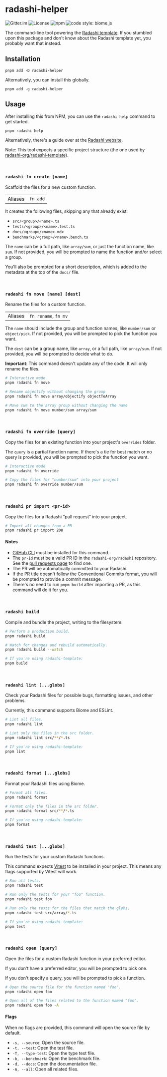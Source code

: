 # radashi-helper

![Gitter.im](https://badges.gitter.im/join_chat.svg)
![License](https://img.shields.io/npm/l/radashi-helper)
![npm](https://img.shields.io/npm/v/radashi-helper)
![code style: biome.js](https://img.shields.io/badge/code_style-biome.js-blue?logo=biome)

The command-line tool powering the [Radashi template](https://github.com/radashi-org/radashi-template). If you stumbled upon this package and don't know about the Radashi template yet, you probably want that instead.

## Installation

```
pnpm add -D radashi-helper
```

Alternatively, you can install this globally.

```
pnpm add -g radashi-helper
```

## Usage

After installing this from NPM, you can use the `radashi help` command to get started.

```
pnpm radashi help
```

Alternatively, there's a guide over at the [Radashi website](https://radashi.js.org/your-own-radashi).

Note: This tool expects a specific project structure (the one used by [radashi-org/radashi-template](https://github.com/radashi-org/radashi-template)).

&nbsp;

### `radashi fn create [name]`

Scaffold the files for a new custom function.

<table>
<tr><td>Aliases</td><td><code>fn add</code></td></tr>
</table>

It creates the following files, skipping any that already exist:

- `src/<group>/<name>.ts`
- `tests/<group>/<name>.test.ts`
- `docs/<group>/<name>.mdx`
- `benchmarks/<group>/<name>.bench.ts`

The `name` can be a full path, like `array/sum`, or just the function name, like `sum`. If not provided, you will be prompted to name the function and/or select a group.

You'll also be prompted for a short description, which is added to the metadata at the top of the `docs/` file.

&nbsp;

### `radashi fn move [name] [dest]`

Rename the files for a custom function.

<table>
<tr><td>Aliases</td><td><code>fn rename</code>, <code>fn mv</code></td></tr>
</table>

The `name` should include the group and function names, like `number/sum` or `object/pick`. If not provided, you will be prompted to pick the function you want.

The `dest` can be a group name, like `array`, or a full path, like `array/sum`. If not provided, you will be prompted to decide what to do.

**Important**: This command doesn't update any of the code. It will only rename the files.

```sh
# Interactive mode
pnpm radashi fn move

# Rename objectify without changing the group
pnpm radashi fn move array/objectify objectToArray

# Move sum to the array group without changing the name
pnpm radashi fn move number/sum array/sum
```

&nbsp;

### `radashi fn override [query]`

Copy the files for an existing function into your project's `overrides` folder.

The `query` is a partial function name. If there's a tie for best match or no query is provided, you will be prompted to pick the function you want.

```sh
# Interactive mode
pnpm radashi fn override

# Copy the files for "number/sum" into your project
pnpm radashi fn override number/sum
```

&nbsp;

### `radashi pr import <pr-id>`

Copy the files for a Radashi “pull request” into your project.

```sh
# Import all changes from a PR
pnpm radashi pr import 208
```

#### Notes

- [GitHub CLI](https://cli.github.com) must be installed for this command.
- The `pr-id` must be a valid PR ID in the `radashi-org/radashi` repository. See the [pull requests page](https://github.com/radashi-org/radashi/pulls) to find one.
- The PR will be automatically committed to your Radashi.
- If the PR title doesn't follow the Conventional Commits format, you will be prompted to provide a commit message.
- There's no need to run `pnpm build` after importing a PR, as this command will do it for you.

&nbsp;

### `radashi build`

Compile and bundle the project, writing to the filesystem.

```sh
# Perform a production build.
pnpm radashi build

# Watch for changes and rebuild automatically.
pnpm radashi build --watch

# If you're using radashi-template:
pnpm build
```

&nbsp;

### `radashi lint [...globs]`

Check your Radashi files for possible bugs, formatting issues, and other problems.

Currently, this command supports Biome and ESLint.

```sh
# Lint all files.
pnpm radashi lint

# Lint only the files in the src folder.
pnpm radashi lint src/**/*.ts

# If you're using radashi-template:
pnpm lint
```

&nbsp;

### `radashi format [...globs]`

Format your Radashi files using Biome.

```sh
# Format all files.
pnpm radashi format

# Format only the files in the src folder.
pnpm radashi format src/**/*.ts

# If you're using radashi-template:
pnpm format
```

&nbsp;

### `radashi test [...globs]`

Run the tests for your custom Radashi functions.

This command expects [Vitest](https://vitest.dev) to be installed in your project. This means any flags supported by Vitest will work.

```sh
# Run all tests.
pnpm radashi test

# Run only the tests for your "foo" function.
pnpm radashi test foo

# Run only the tests for the files that match the globs.
pnpm radashi test src/array/*.ts

# If you're using radashi-template:
pnpm test
```

&nbsp;

### `radashi open [query]`

Open the files for a custom Radashi function in your preferred editor.

If you don't have a preferred editor, you will be prompted to pick one.

If you don't specify a query, you will be prompted to pick a function.

```sh
# Open the source file for the function named "foo".
pnpm radashi open foo

# Open all of the files related to the function named "foo".
pnpm radashi open foo -A
```

#### Flags

When no flags are provided, this command will open the source file by default.

- `-s, --source`: Open the source file.
- `-t, --test`: Open the test file.
- `-T, --type-test`: Open the type test file.
- `-b, --benchmark`: Open the benchmark file.
- `-d, --docs`: Open the documentation file.
- `-A, --all`: Open all related files.

&nbsp;
